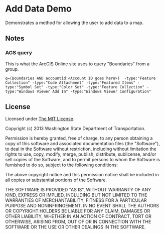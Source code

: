 ﻿Add Data Demo
=============

Demonstrates a method for allowing the user to add data to a map.

## Notes ##

### AGS query ###
This is what the ArcGIS Online site uses to query "Boundaries" from a group.
```
q=(Boundaries AND accountid:<Account ID goes here>)  -type:"Feature Collection" -type:"Code Attachment" -type:"Featured Items" -type:"Symbol Set" -type:"Color Set" -type:"Feature Collection" -type:"Windows Viewer Add In" -type:"Windows Viewer Configuration"
```

## License ##

Licensed under [The MIT License](http://opensource.org/licenses/MIT).

Copyright (c) 2013 Washington State Department of Transportation.

Permission is hereby granted, free of charge, to any person obtaining a copy of this software and associated documentation files (the "Software"), to deal in the Software without restriction, including without limitation the rights to use, copy, modify, merge, publish, distribute, sublicense, and/or sell copies of the Software, and to permit persons to whom the Software is furnished to do so, subject to the following conditions:

The above copyright notice and this permission notice shall be included in all copies or substantial portions of the Software.

THE SOFTWARE IS PROVIDED "AS IS", WITHOUT WARRANTY OF ANY KIND, EXPRESS OR IMPLIED, INCLUDING BUT NOT LIMITED TO THE WARRANTIES OF MERCHANTABILITY, FITNESS FOR A PARTICULAR PURPOSE AND NONINFRINGEMENT. IN NO EVENT SHALL THE AUTHORS OR COPYRIGHT HOLDERS BE LIABLE FOR ANY CLAIM, DAMAGES OR OTHER LIABILITY, WHETHER IN AN ACTION OF CONTRACT, TORT OR OTHERWISE, ARISING FROM, OUT OF OR IN CONNECTION WITH THE SOFTWARE OR THE USE OR OTHER DEALINGS IN THE SOFTWARE.
